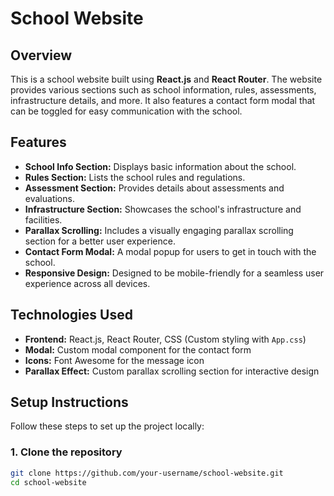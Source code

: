 # School Website

## Overview

This is a school website built using **React.js** and **React Router**. The website provides various sections such as school information, rules, assessments, infrastructure details, and more. It also features a contact form modal that can be toggled for easy communication with the school.

## Features

- **School Info Section:** Displays basic information about the school.
- **Rules Section:** Lists the school rules and regulations.
- **Assessment Section:** Provides details about assessments and evaluations.
- **Infrastructure Section:** Showcases the school's infrastructure and facilities.
- **Parallax Scrolling:** Includes a visually engaging parallax scrolling section for a better user experience.
- **Contact Form Modal:** A modal popup for users to get in touch with the school.
- **Responsive Design:** Designed to be mobile-friendly for a seamless user experience across all devices.

## Technologies Used

- **Frontend:** React.js, React Router, CSS (Custom styling with `App.css`)
- **Modal:** Custom modal component for the contact form
- **Icons:** Font Awesome for the message icon
- **Parallax Effect:** Custom parallax scrolling section for interactive design

## Setup Instructions

Follow these steps to set up the project locally:

### 1. Clone the repository

```bash
git clone https://github.com/your-username/school-website.git
cd school-website
